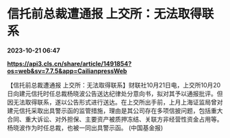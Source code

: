 # 信托前总裁遭通报 上交所：无法取得联系

**2023-10-21 06:47**

**https://api3.cls.cn/share/article/1491854?os=web&sv=7.7.5&app=CailianpressWeb**

【信托前总裁遭通报 上交所：无法取得联系】财联社10月21日电，上交所10月20日向建元信托时任总裁杨晓波公告送达纪律处分意向书，拟对其予以通报批评。但因无法取得联系，遂以公告形式进行送达。在上交所出手前，上月上海证监局曾对建元信托采取出具警示函的监管措施，理由是其公司存在多项信披问题，包括重大合同、重大诉讼、对外担保、主要资产被质押冻结、关联方非经营性资金占用等。杨晓波作为时任总裁，也被一同出具警示函。 (中国基金报)